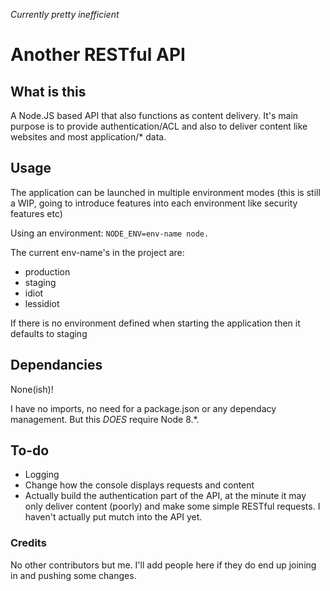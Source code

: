 *Currently pretty inefficient*


# Another RESTful API

## What is this
A Node.JS based API that also functions as content delivery. It's main purpose is to provide authentication/ACL and also to deliver content like websites and most application/* data.

## Usage
The application can be launched in multiple environment modes (this is still a WIP, going to introduce features into each environment like security features etc)

Using an environment:
`NODE_ENV=env-name node.`

The current env-name's in the project are:
- production
- staging
- idiot
- lessidiot

If there is no environment defined when starting the application then it defaults to staging

## Dependancies
None(ish)!

I have no imports, no need for a package.json or any dependacy management. But this *DOES* require Node 8.*.

## To-do
- Logging
- Change how the console displays requests and content
- Actually build the authentication part of the API, at the minute it may only deliver content (poorly) and make some simple RESTful requests. I haven't actually put mutch into the API yet.

### Credits
No other contributors but me. I'll add people here if they do end up joining in and pushing some changes.